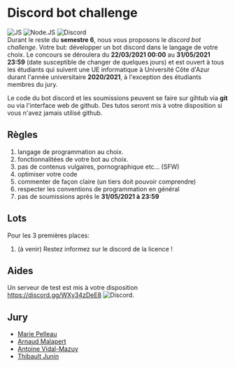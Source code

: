 # Discord bot challenge
![JS](https://img.shields.io/badge/-javascript-f7df1e?logo=javascript&logoColor=white) ![Node.JS](https://img.shields.io/badge/-Node.js-339933?logo=node.js&logoColor=white) ![Discord](https://img.shields.io/badge/-Discord-7289DA?logo=discord&logoColor=white)  
Durant le reste du **semestre 6**, nous vous proposons le *discord bot challenge*.
Votre but: développer un bot discord dans le langage de votre choix.
Le concours se déroulera du **22/03/2021 00:00** au **31/05/2021 23:59** (date susceptible de changer de quelques jours) et est ouvert à tous les étudiants qui suivent une UE informatique à Université Côte d'Azur durant l'année universitaire **2020/2021**, à l'exception des étudiants membres du jury.

Le code du bot discord et les soumissions peuvent se faire sur gihtub via **git** ou via l'interface web de github. Des tutos seront mis à votre disposition si vous n'avez jamais utilisé github.

## Règles
1. langage de programmation au choix.
2. fonctionnalitées de votre bot au choix.
3. pas de contenus vulgaires, pornographique etc... (SFW)
6. optimiser votre code
7. commenter de façon claire (un tiers doit pouvoir comprendre)
8. respecter les conventions de programmation en général
9. pas de soumissions après le **31/05/2021 à 23:59**

## Lots
Pour les 3 premières places:
1. (à venir) Restez informez sur le discord de la licence !

## Aides
Un serveur de test est mis à votre disposition https://discord.gg/WXy34zDeE8 ![Discord](https://img.shields.io/badge/-Discord-7289DA?logo=discord&logoColor=white).

## Jury
* [Marie Pelleau](https://github.com/mpelleau)
* [Arnaud Malapert](https://github.com/arnaud-m)
* [Antoine Vidal-Mazuy](https://github.com/Brotherta)
* [Thibault Junin](https://github.com/thibaultjunin/)
